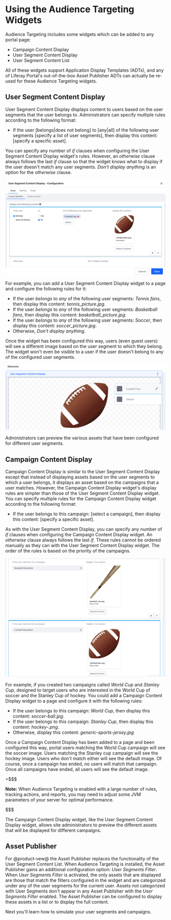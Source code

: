 # Using the Audience Targeting Widgets [](id=using-the-audience-targeting-applications)

Audience Targeting includes some widgets which can be added to any portal page:

- Campaign Content Display
- User Segment Content Display
- User Segment Content List

All of these widgets support Application Display Templates (ADTs), and any 
of Liferay Portal's out-of-the-box Asset Publisher ADTs can actually be re-used 
for these Audience Targeting widgets.

## User Segment Content Display [](id=user-segment-content-display)

User Segment Content Display displays content to users based on the user 
segments that the user belongs to. Administrators can specify multiple rules 
according to the following format:

- If the user \[belongs|does not belong\] to \[any|all\] of the following user
  segments [specify a list of user segments], then display this content:
  \[specify a specific asset\].
 
You can specify any number of *if* clauses when configuring the User Segment
Content Display widget's rules. However, an *otherwise* clause always
follows the last *if* clause so that the widget knows what to display if
the user doesn't match any user segments. *Don't display anything* is an option
for the *otherwise* clause.

![Figure 1: You can configure the User Segment Content Display widget to display content according to rules that you define in the widget's configuration window.](../../images-dxp/user-segment-content-display-config.png)

For example, you can add a User Segment Content Display widget to a page 
and configure the following rules for it:

- If the user *belongs* to *any* of the following user segments: *Tennis fans*,
  then display this content: *tennis_picture.jpg*.
- If the user *belongs* to *any* of the following user segments: 
  *Basketball fans*, then display this content: *basketball_picture.jpg*.
- If the user *belongs* to *any* of the following user segments: *Soccer*, then
  display this content: *soccer_picture.jpg*.
- Otherwise, *Don't display anything*.

Once the widget has been configured this way, users (even guest users) 
will see a different image based on the user segment to which they belong. The 
widget won't even be visible to a user if the user doesn't belong to any 
of the configured user segments.

![Figure 2: In the User Segment Content Display widget, site administrators can preview the various assets that have been configured to be displayed to different user segments.](../../images-dxp/audience-targeting-uscd.png)

Administrators can preview the various assets that have been configured for 
different user segments.

## Campaign Content Display [](id=campaign-content-display)

Campaign Content Display is similar to the User Segment Content Display except 
that instead of displaying assets based on the user segments to which a user 
belongs, it displays an asset based on the campaigns that a user matches. 
However, the Campaign Content Display widget's display rules are simpler 
than those of the User Segment Content Display widget. You can specify 
multiple rules for the Campaign Content Display widget according to the 
following format:

- If the user belongs to this campaign: [select a campaign], then display this
  content: \[specify a specific asset\].

As with the User Segment Content Display, you can specify any number of *if* 
clauses when configuring the Campaign Content Display widget. An 
*otherwise* clause always follows the last *if*. These rules cannot be ordered 
manually as they can with the User Segment Content Display widget. The 
order of the rules is based on the priority of the campaigns.

![Figure 4: The rules for configuring the Campaign Content Display widget to display content are similar to the rules of the User Segment Content Display widget, but simpler.](../../images-dxp/campaign-content-display-config.png)

For example, if you created two campaigns called *World Cup* and *Stanley Cup*, 
designed to target users who are interested in the World Cup of soccer and the 
Stanley Cup of hockey. You could add a Campaign Content Display widget to 
a page and configure it with the following rules:

- If the user belongs to this campaign: *World Cup*, then display this content:
  *soccer-ball.jpg*.
- If the user belongs to this campaign: *Stanley Cup*, then display this
  content: *hockey-.png*.
- Otherwise, display this content: *generic-sports-jersey.jpg*

Once a Campaign Content Display has been added to a page and been configured 
this way, portal users matching the World Cup campaign will see the soccer 
image. Users matching the Stanley cup campaign will see the hockey image. Users 
who don't match either will see the default image. Of course, once a campaign has ended, no users will match that campaign. Once all campaigns have ended, all users will see the default image.

+$$$

**Note:** When Audience Targeting is enabled with a large number of rules,
tracking actions, and reports, you may need to adjust some JVM parameters of
your server for optimal performance.

$$$

The Campaign Content Display widget, like the User Segment Content Display
widget, allows site administrators to preview the different assets that
will be displayed for different campaigns.

## Asset Publisher

For @product-vew@ the Asset Publisher replaces the functionality of the User 
Segment Content List. When Audience Targeting is installed, the Asset Publisher 
gains an additional configuration option: *User Segments Filter*. When *User 
Segments Filter* is activated, the only assets that are displayed are those 
that match the filters configured in the widget and are categorized under
any of the user segments for the current user. Assets not categorized with User
Segments don't appear in any Asset Publisher with the *User Segments Filter*
enabled. The Asset Publisher can be configured to display these assets in a list or to display the full content.

Next you'll learn how to simulate your user segments and campaigns.
